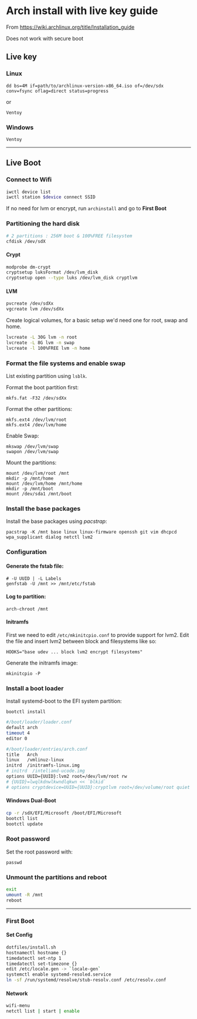 # Arch install with live key guide

From <https://wiki.archlinux.org/title/Installation_guide>

Does not work with secure boot

## Live key

### Linux

`dd bs=4M if=path/to/archlinux-version-x86_64.iso of=/dev/sdx conv=fsync oflag=direct status=progress`

or

`Ventoy`

### Windows

`Ventoy`

---

## Live Boot

### Connect to Wifi

```bash
iwctl device list
iwctl station $device connect SSID
```

If no need for lvm or encrypt, run `archinstall` and go to **First Boot**

### Partitioning the hard disk

```bash
# 2 partitions : 256M boot & 100%FREE filesystem
cfdisk /dev/sdX
```
#### Crypt

```bash
modprobe dm-crypt
cryptsetup luksFormat /dev/lvm_disk
cryptsetup open --type luks /dev/lvm_disk cryptlvm
```

#### LVM

```bash
pvcreate /dev/sdXx
vgcreate lvm /dev/sdXx
```

Create logical volumes, for a basic setup we'd need one for root, swap and home.

```bash
lvcreate -L 30G lvm -n root
lvcreate -L 8G lvm -n swap
lvcreate -l 100%FREE lvm -n home
```

### Format the file systems and enable swap

List existing partition using `lsblk`.

Format the boot partition first:

`mkfs.fat -F32 /dev/sdXx`

Format the other partitions:

```
mkfs.ext4 /dev/lvm/root
mkfs.ext4 /dev/lvm/home
```

Enable Swap:

```
mkswap /dev/lvm/swap
swapon /dev/lvm/swap
```

Mount the partitions:

```
mount /dev/lvm/root /mnt
mkdir -p /mnt/home
mount /dev/lvm/home /mnt/home
mkdir -p /mnt/boot
mount /dev/sda1 /mnt/boot
```

### Install the base packages

Install the base packages using _pacstrap_:

`pacstrap -K /mnt base linux linux-firmware openssh git vim dhcpcd wpa_supplicant dialog netctl lvm2`

### Configuration

#### Generate the fstab file:

```
# -U UUID | -L Labels
genfstab -U /mnt >> /mnt/etc/fstab
```

#### Log to partition:

`arch-chroot /mnt`

#### Initramfs

First we need to edit `/etc/mkinitcpio.conf` to provide support for lvm2.
Edit the file and insert lvm2 between block and filesystems like so:

`HOOKS="base udev ... block lvm2 encrypt filesystems"`

Generate the initramfs image:

`mkinitcpio -P`

### Install a boot loader

Install systemd-boot to the EFI system partition:

`bootctl install`

```bash
#/boot/loader/loader.conf
default arch
timeout 4
editor 0
```

```bash
#/boot/loader/entries/arch.conf
title	Arch
linux	/vmlinuz-linux
initrd	/initramfs-linux.img
# initrd  /intel|amd-ucode.img
options	UUID={UUID}:lvm2 root=/dev/lvm/root rw
# {UUID}=lwqlkdnwlkwndlqkwn << `blkid`
# options cryptdevice=UUID={UUID}:cryptlvm root=/dev/volume/root quiet rw

```

#### Windows Dual-Boot

```bash
cp -r /sdX/EFI/Microsoft /boot/EFI/Microsoft
bootctl list
bootctl update
```

### Root password

Set the root password with:

`passwd`

### Unmount the partitions and reboot

```bash
exit
umount -R /mnt
reboot
```

---

### First Boot

#### Set Config

```bash
dotfiles/install.sh
hostnamectl hostname {}
timedatectl set-ntp 1
timedatectl set-timezone {}
edit /etc/locale.gen -> `locale-gen`
systemctl enable systemd-resoled.service
ln -sf /run/systemd/resolve/stub-resolv.conf /etc/resolv.conf

```

#### Network

```bash
wifi-menu
netctl list | start | enable
```
